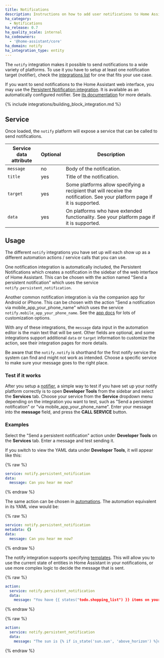 ```yaml
---
title: Notifications
description: Instructions on how to add user notifications to Home Assistant.
ha_category:
  - Notifications
ha_release: 0.7
ha_quality_scale: internal
ha_codeowners:
  - '@home-assistant/core'
ha_domain: notify
ha_integration_type: entity
---
```


The `notify` integration makes it possible to send notifications to a wide variety of platforms. To use it you have to setup at least one notification target (notifier), check the [integrations list](/integrations/#notifications) for one that fits your use case.

If you want to send notifications to the Home Assistant web interface, you may use the [Persistent Notification integration](/integrations/persistent_notification/). It is available as an automatically configured notifier. See [its documentation](/integrations/persistent_notification/) for more details.

{% include integrations/building_block_integration.md %}

## Service

Once loaded, the `notify` platform will expose a service that can be called to send notifications.

| Service data attribute | Optional | Description |
| ---------------------- | -------- | ----------- |
| `message`              |       no | Body of the notification.
| `title`                |      yes | Title of the notification.
| `target`               |      yes | Some platforms allow specifying a recipient that will receive the notification. See your platform page if it is supported.
| `data`                 |      yes | On platforms who have extended functionality. See your platform page if it is supported.

## Usage

The different `notify` integrations you have set up will each show up as a different automation actions / service calls that you can use.

One notification integration is automatically included, the Persistent Notifications which creates a notification in the sidebar of the web interface of Home Assistant. This can be chosen with the action named "Send a persistent notification" which uses the service `notify.persistent_notification`.

Another common notification integration is via the companion app for Android or iPhone. This can be chosen with the action "Send a notification via mobile_app_your_phone_name" which uses the service `notify.mobile_app_your_phone_name`. See the [app docs](https://companion.home-assistant.io/docs/notifications/notifications-basic) for lots of customization options.

With any of these integrations, the `message` data input in the automation editor is the main text that will be sent. Other fields are optional, and some integrations support additional `data` or `target` information to customize the action, see their integration pages for more details.

Be aware that the `notify.notify` is shorthand for the first notify service the system can find and might not work as intended. Choose a specific service to make sure your message goes to the right place.

### Test if it works

After you setup a [notifier](/integrations/#notifications), a simple way to test if you have set up your notify platform correctly is to open **Developer Tools** from the sidebar and select the **Services** tab. Choose your service from the **Service** dropdown menu depending on the integration you want to test, such as "Send a persistent notification" or "via mobile_app_your_phone_name". Enter your message into the **message** field, and press the **CALL SERVICE** button.

### Examples

Select the "Send a persistent notification" action under **Developer Tools** on the **Services** tab. Enter a message and test sending it.

If you switch to view the YAML data under **Developer Tools**, it will appear like this:

{% raw %}

```yaml
service: notify.persistent_notification
data:
  message: Can you hear me now?
```

{% endraw %}

The same action can be chosen in [automations](/getting-started/automation/). The automation equivalent in its YAML view would be:

{% raw %}

```yaml
service: notify.persistent_notification
metadata: {}
data:
  message: Can you hear me now?
```

{% endraw %}

The notify integration supports specifying [templates](/docs/configuration/templating/). This will allow you to use the current state of entities in Home Assistant in your notifications, or use more complex logic to decide the message that is sent.

{% raw %}

```yaml
action:
  service: notify.persistent_notification
  data:
    message: "You have {{ states("todo.shopping_list") }} items on your shopping list."
```

{% endraw %}

{% raw %}

```yaml
action:
  service: notify.persistent_notification
  data:
    message: "The sun is {% if is_state('sun.sun', 'above_horizon') %}up{% else %}down{% endif %}!"
```

{% endraw %}

